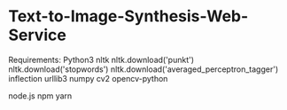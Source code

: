 # Text-to-Image-Synthesis-Web-Service

Requirements:
Python3
nltk
nltk.download('punkt')
nltk.download('stopwords')
nltk.download('averaged_perceptron_tagger')
inflection
urllib3
numpy
cv2
opencv-python

node.js
npm
yarn